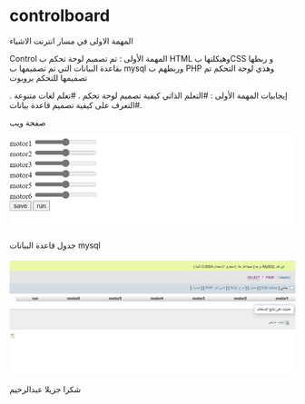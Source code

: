 # controlboard
المهمة الاولى في مسار انترنت الاشياء 

Control 
المهمة  الأولى :
تم تصميم لوحة تحكم ب HTML  وهيكلتها بCSS   و ربطها بقاعدة البيانات التي تم تصميمها ب  mysql   وربطهم ب PHP  وهذي لوحة التحكم تم تصميمها للتحكم بروبوت 

إيجابيات المهمة الأولى :
#التعلم الذاتي كيفية تصميم لوحة تحكم .
#تعلم لغات متنوعة .
#التعرف على كيفية تصميم قاعدة بيانات.

صفحة ويب

![alt text](https://github.com/abdulrheem-alj/controlboard/blob/main/imeag/control.JPG)

جدول قاعدة البيانات
mysql

![alt text](https://github.com/abdulrheem-alj/controlboard/blob/main/imeag/mysql.JPG) 

شكرا جزيلا
عبدالرحيم

